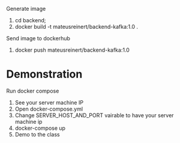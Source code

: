Generate image
1. cd backend;
2. docker build -t mateusreinert/backend-kafka:1.0 .

Send image to dockerhub
1. docker push mateusreinert/backend-kafka:1.0



# Demonstration

Run docker compose
1. See your server machine IP
2. Open docker-compose.yml
3. Change SERVER_HOST_AND_PORT vairable to have your server machine ip
4. docker-compose up
5. Demo to the class